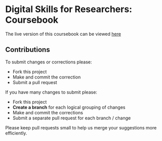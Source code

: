 # Digital Skills for Researchers: Coursebook

The live version of this coursebook can be viewed [here](http://digital-skills-for-researchers.github.io/coursebook/)

## Contributions

To submit changes or corrections please:

- Fork this project
- Make and commit the correction
- Submit a pull request

If you have many changes to submit please:

- Fork this project
- **Create a branch** for each logical grouping of changes
- Make and commit the corrections
- Submit a separate pull request for each branch / change

Please keep pull requests small to help us merge your suggestions more efficiently.

